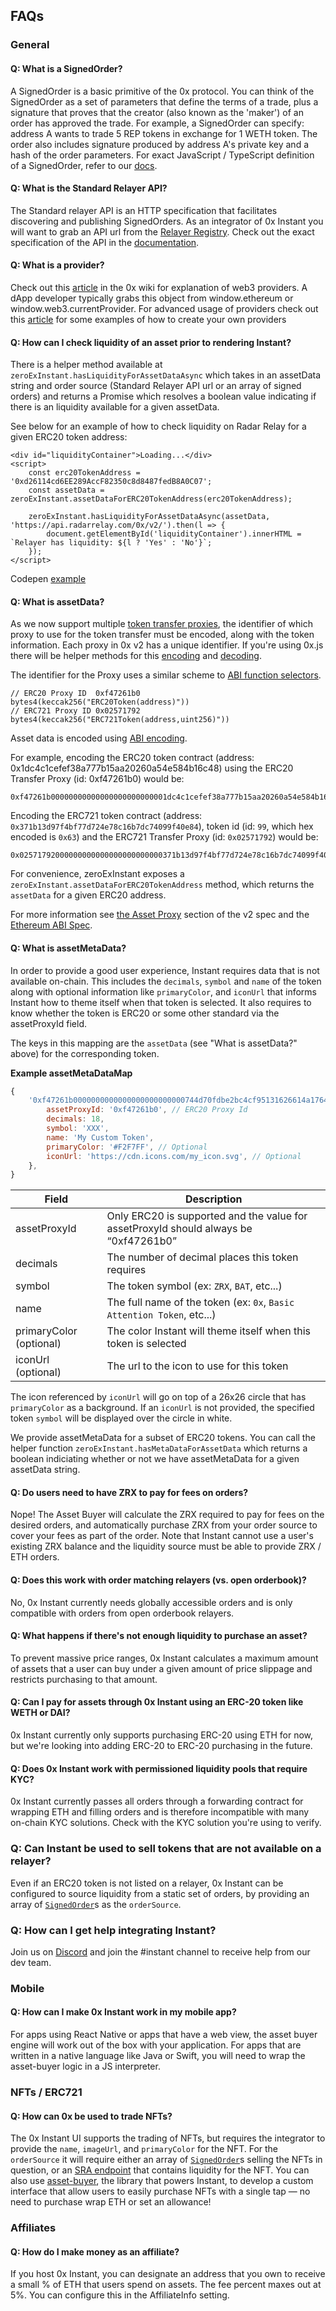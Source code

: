 ## FAQs

### General

#### Q: What is a SignedOrder?

A SignedOrder is a basic primitive of the 0x protocol. You can think of the SignedOrder as a set of parameters that define the terms of a trade, plus a signature that proves that the creator (also known as the 'maker') of an order has approved the trade. For example, a SignedOrder can specify: address A wants to trade 5 REP tokens in exchange for 1 WETH token. The order also includes signature produced by address A's private key and a hash of the order parameters. For exact JavaScript / TypeScript definition of a SignedOrder, refer to our [docs](https://0x.org/docs/0x.js#types-SignedOrder).

#### Q: What is the Standard Relayer API?

The Standard relayer API is an HTTP specification that facilitates discovering and publishing SignedOrders. As an integrator of 0x Instant you will want to grab an API url from the [Relayer Registry](https://github.com/0xProject/0x-relayer-registry/blob/master/relayers.json). Check out the exact specification of the API in the [documentation](http://sra-spec.s3-website-us-east-1.amazonaws.com/).

#### Q: What is a provider?

Check out this [article](https://0x.org/wiki#Web3-Provider-Explained) in the 0x wiki for explanation of web3 providers. A dApp developer typically grabs this object from window.ethereum or window.web3.currentProvider. For advanced usage of providers check out this [article](https://0x.org/wiki#Web3-Provider-Examples) for some examples of how to create your own providers

#### Q: How can I check liquidity of an asset prior to rendering Instant?

There is a helper method available at `zeroExInstant.hasLiquidityForAssetDataAsync` which takes in an assetData string and order source (Standard Relayer API url or an array of signed orders) and returns a Promise which resolves a boolean value indicating if there is an liquidity available for a given assetData.

See below for an example of how to check liquidity on Radar Relay for a given ERC20 token address:

```
<div id="liquidityContainer">Loading...</div>
<script>
    const erc20TokenAddress = '0xd26114cd6EE289AccF82350c8d8487fedB8A0C07';
    const assetData = zeroExInstant.assetDataForERC20TokenAddress(erc20TokenAddress);

    zeroExInstant.hasLiquidityForAssetDataAsync(assetData, 'https://api.radarrelay.com/0x/v2/').then(l => {
        document.getElementById('liquidityContainer').innerHTML = `Relayer has liquidity: ${l ? 'Yes' : 'No'}`;
    });
</script>
```

Codepen [example](https://codepen.io/steveklebanoff/pen/dwExJz)

#### Q: What is assetData?

As we now support multiple [token transfer proxies](https://github.com/0xProject/0x-protocol-specification/blob/master/v2/v2-specification.md#assetproxy), the identifier of which proxy to use for the token transfer must be encoded, along with the token information. Each proxy in 0x v2 has a unique identifier. If you're using 0x.js there will be helper methods for this [encoding](https://0x.org/docs/0x.js#assetDataUtils-encodeERC20AssetData) and [decoding](https://0x.org/docs/0x.js#assetDataUtils-decodeAssetProxyId).

The identifier for the Proxy uses a similar scheme to [ABI function selectors](https://github.com/ethereum/wiki/wiki/Ethereum-Contract-ABI#function-selector).

```
// ERC20 Proxy ID  0xf47261b0
bytes4(keccak256("ERC20Token(address)"))
// ERC721 Proxy ID 0x02571792
bytes4(keccak256("ERC721Token(address,uint256)"))
```

Asset data is encoded using [ABI encoding](https://solidity.readthedocs.io/en/develop/abi-spec.html).

For example, encoding the ERC20 token contract (address: 0x1dc4c1cefef38a777b15aa20260a54e584b16c48) using the ERC20 Transfer Proxy (id: 0xf47261b0) would be:

```
0xf47261b00000000000000000000000001dc4c1cefef38a777b15aa20260a54e584b16c48
```

Encoding the ERC721 token contract (address: `0x371b13d97f4bf77d724e78c16b7dc74099f40e84`), token id (id: `99`, which hex encoded is `0x63`) and the ERC721 Transfer Proxy (id: `0x02571792`) would be:

```
0x02571792000000000000000000000000371b13d97f4bf77d724e78c16b7dc74099f40e840000000000000000000000000000000000000000000000000000000000000063
```

For convenience, zeroExInstant exposes a `zeroExInstant.assetDataForERC20TokenAddress` method, which returns the `assetData` for a given ERC20 address.

For more information see [the Asset Proxy](https://github.com/0xProject/0x-protocol-specification/blob/master/v2/v2-specification.md#erc20proxy) section of the v2 spec and the [Ethereum ABI Spec](https://solidity.readthedocs.io/en/develop/abi-spec.html).

#### Q: What is assetMetaData?

In order to provide a good user experience, Instant requires data that is not available on-chain. This includes the `decimals`, `symbol` and `name` of the token along with optional information like `primaryColor`, and `iconUrl` that informs Instant how to theme itself when that token is selected. It also requires to know whether the token is ERC20 or some other standard via the assetProxyId field.

The keys in this mapping are the `assetData` (see "What is assetData?" above) for the corresponding token.

**Example assetMetaDataMap**

```js
{
    '0xf47261b0000000000000000000000000744d70fdbe2bc4cf95131626614a1764df805b9e': {
        assetProxyId: '0xf47261b0', // ERC20 Proxy Id
        decimals: 18,
        symbol: 'XXX',
        name: 'My Custom Token',
        primaryColor: '#F2F7FF', // Optional
        iconUrl: 'https://cdn.icons.com/my_icon.svg', // Optional
    },
}

```

| Field                   | Description                                                                          |
| ----------------------- | ------------------------------------------------------------------------------------ |
| assetProxyId            | Only ERC20 is supported and the value for assetProxyId should always be “0xf47261b0” |
| decimals                | The number of decimal places this token requires                                     |
| symbol                  | The token symbol (ex: `ZRX`, `BAT`, etc...)                                          |
| name                    | The full name of the token (ex: `0x`, `Basic Attention Token`, etc...)               |
| primaryColor (optional) | The color Instant will theme itself when this token is selected                      |
| iconUrl (optional)      | The url to the icon to use for this token                                            |

The icon referenced by `iconUrl` will go on top of a 26x26 circle that has `primaryColor` as a background. If an `iconUrl` is not provided, the specified token `symbol` will be displayed over the circle in white.

We provide assetMetaData for a subset of ERC20 tokens. You can call the helper function `zeroExInstant.hasMetaDataForAssetData` which returns a boolean indiciating whether or not we have assetMetaData for a given assetData string.

#### Q: Do users need to have ZRX to pay for fees on orders?

Nope! The Asset Buyer will calculate the ZRX required to pay for fees on the desired orders, and automatically purchase ZRX from your order source to cover your fees as part of the order. Note that Instant cannot use a user's existing ZRX balance and the liquidity source must be able to provide ZRX / ETH orders.

#### Q: Does this work with order matching relayers (vs. open orderbook)?

No, 0x Instant currently needs globally accessible orders and is only compatible with orders from open orderbook relayers.

#### Q: What happens if there's not enough liquidity to purchase an asset?

To prevent massive price ranges, 0x Instant calculates a maximum amount of assets that a user can buy under a given amount of price slippage and restricts purchasing to that amount.

#### Q: Can I pay for assets through 0x Instant using an ERC-20 token like WETH or DAI?

0x Instant currently only supports purchasing ERC-20 using ETH for now, but we're looking into adding ERC-20 to ERC-20 purchasing in the future.

#### Q: Does 0x Instant work with permissioned liquidity pools that require KYC?

0x Instant currently passes all orders through a forwarding contract for wrapping ETH and filling orders and is therefore incompatible with many on-chain KYC solutions. Check with the KYC solution you're using to verify.

### Q: Can Instant be used to sell tokens that are not available on a relayer?

Even if an ERC20 token is not listed on a relayer, 0x Instant can be configured to source liquidity from a static set of orders, by providing an array of [`SignedOrder`](https://0x.org/docs/order-utils#types-SignedOrder)s as the `orderSource`.

### Q: How can I get help integrating Instant?

Join us on [Discord](https://discord.gg/d3FTX3M) and join the #instant channel to receive help from our dev team.

### Mobile

#### Q: How can I make 0x Instant work in my mobile app?

For apps using React Native or apps that have a web view, the asset buyer engine will work out of the box with your application. For apps that are written in a native language like Java or Swift, you will need to wrap the asset-buyer logic in a JS interpreter.

### NFTs / ERC721

#### Q: How can 0x be used to trade NFTs?

The 0x Instant UI supports the trading of NFTs, but requires the integrator to provide the `name`, `imageUrl`, and `primaryColor` for the NFT. For the `orderSource` it will require either an array of [`SignedOrder`](https://0x.org/docs/order-utils#types-SignedOrder)s selling the NFTs in question, or an [SRA endpoint](https://github.com/0xProject/standard-relayer-api/blob/master/http/v2.md) that contains liquidity for the NFT. You can also use [asset-buyer](https://0x.org/docs/asset-buyer#introduction), the library that powers Instant, to develop a custom interface that allow users to easily purchase NFTs with a single tap — no need to purchase wrap ETH or set an allowance!

### Affiliates

#### Q: How do I make money as an affiliate?

If you host 0x Instant, you can designate an address that you own to receive a small % of ETH that users spend on assets. The fee percent maxes out at 5%. You can configure this in the AffiliateInfo setting.
